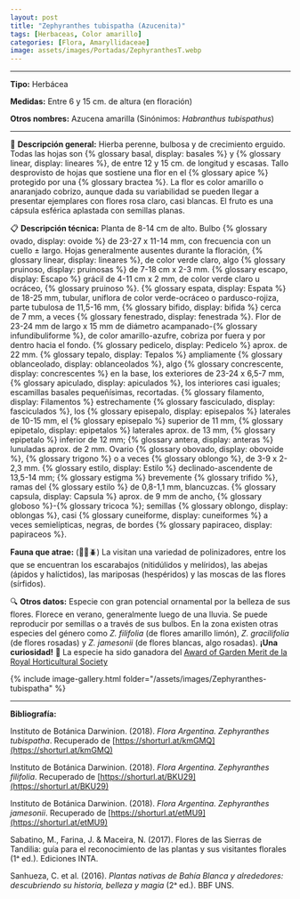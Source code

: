 ```yaml
---
layout: post
title: "Zephyranthes tubispatha (Azucenita)"
tags: [Herbaceas, Color amarillo]
categories: [Flora, Amaryllidaceae]
image: assets/images/Portadas/ZephyranthesT.webp
---
```


***

**Tipo:** Herbácea

**Medidas:** Entre 6 y 15 cm. de altura (en floración)

**Otros nombres:** Azucena amarilla (Sinónimos: *Habranthus tubispathus*)

***

🌱 **Descripción general:** Hierba perenne, bulbosa y de crecimiento erguido. Todas las hojas son {% glossary basal, display: basales %} y {% glossary linear, display: lineares %}, de entre 12 y 15 cm. de longitud y escasas. Tallo desprovisto de hojas que sostiene una flor en el {% glossary apice %} protegido por una {% glossary bractea %}. La flor es color amarillo o anaranjado cobrizo, aunque dada su variabilidad se pueden llegar a presentar ejemplares con flores rosa claro, casi blancas. El fruto es una cápsula esférica aplastada con semillas planas.

📋 **Descripción técnica:** Planta de 8-14 cm de alto. Bulbo {% glossary ovado, display: ovoide %} de 23-27 x 11-14 mm, con frecuencia con un cuello ± largo. Hojas generalmente ausentes durante la floración, {% glossary linear, display: lineares %}, de color verde claro, algo {% glossary pruinoso, display: pruinosas %} de 7-18 cm x 2-3 mm. {% glossary escapo, display: Escapo %} grácil de 4-11 cm x 2 mm, de color verde claro u ocráceo, {% glossary pruinoso %}. {% glossary espata, display: Espata %} de 18-25 mm, tubular, uniflora de color verde-ocráceo o pardusco-rojiza, parte tubulosa de 11,5-16 mm, {% glossary bifido, display: bifida %} cerca de 7 mm, a veces {% glossary fenestrado, display: fenestrada %}. Flor de 23-24 mm de largo x 15 mm de diámetro acampanado-{% glossary infundibuliforme %}, de color amarillo-azufre, cobriza por fuera y por dentro hacia el fondo. {% glossary pedicelo, display: Pedicelo %} aprox. de 22 mm. {% glossary tepalo, display: Tepalos %} ampliamente {% glossary oblanceolado, display: oblanceolados %}, algo {% glossary concrescente, display: concrescentes %} en la base, los exteriores de 23-24 x 6,5-7 mm, {% glossary apiculado, display: apiculados %}, los interiores casi iguales; escamillas basales pequeñísimas, recortadas. {% glossary filamento, display: Filamentos %} estrechamente {% glossary fasciculado, display: fasciculados %}, los {% glossary episepalo, display: episepalos %} laterales de 10-15 mm, el {% glossary episepalo %} superior de 11 mm, {% glossary epipetalo, display: epipetalos %} laterales aprox. de 13 mm, {% glossary epipetalo %} inferior de 12 mm; {% glossary antera, display: anteras %} lunuladas aprox. de 2 mm. Ovario {% glossary obovado, display: obovoide %}, {% glossary trigono %} o a veces {% glossary oblongo %}, de 3-9 x 2-2,3 mm. {% glossary estilo, display: Estilo %} declinado-ascendente de 13,5-14 mm; {% glossary estigma %} brevemente {% glossary trifido %}, ramas del {% glossary estilo %} de 0,8-1,1 mm, blancuzcas. {% glossary capsula, display: Capsula %} aprox. de 9 mm de ancho, {% glossary globoso %}-{% glossary tricoca %}; semillas {% glossary oblongo, display: oblongas %}, casi {% glossary cuneiforme, display: cuneiformes %} a veces semielípticas, negras, de bordes {% glossary papiraceo, display: papiraceos %}.

**Fauna que atrae:** (🦋🐝🪲) La visitan una variedad de polinizadores, entre los que se encuentran los escarabajos (nitidúlidos y melíridos), las abejas (ápidos y halíctidos), las mariposas (hespéridos) y las moscas de las flores (sírfidos).

🔍 **Otros datos:** Especie con gran potencial ornamental por la belleza de sus flores. Florece en verano, generalmente luego de una lluvia. Se puede reproducir por semillas o a través de sus bulbos. En la zona existen otras especies del género como *Z. filifolia* (de flores amarillo limón), *Z. gracilifolia* (de flores rosadas) y *Z. jamesonii* (de flores blancas, algo rosadas).
**¡Una curiosidad!** 👀 La especie ha sido ganadora del [Award of Garden Merit de la Royal Horticultural Society](https://www.rhs.org.uk/plants/8195/habranthus-tubispathus/details)

 {% include image-gallery.html folder="/assets/images/Zephyranthes-tubispatha" %}

***

**Bibliografía:**

Instituto de Botánica Darwinion. (2018). *Flora Argentina. Zephyranthes tubispatha*. Recuperado de 
[https://shorturl.at/kmGMQ](https://shorturl.at/kmGMQ)

Instituto de Botánica Darwinion. (2018). *Flora Argentina. Zephyranthes filifolia*. Recuperado de 
[https://shorturl.at/BKU29](https://shorturl.at/BKU29)

Instituto de Botánica Darwinion. (2018). *Flora Argentina. Zephyranthes jamesonii*. Recuperado de 
[https://shorturl.at/etMU9](https://shorturl.at/etMU9)

Sabatino, M., Farina, J. & Maceira, N. (2017). Flores de las Sierras de Tandilia: guía para el reconocimiento de las plantas y sus visitantes florales (1ᵃ ed.). Ediciones INTA.

Sanhueza, C. et al. (2016). *Plantas nativas de Bahía Blanca y alrededores: descubriendo su historia, belleza y magia* (2ᵃ ed.). BBF UNS.
